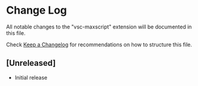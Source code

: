 # Change Log
All notable changes to the "vsc-maxscript" extension will be documented in this file.

Check [Keep a Changelog](http://keepachangelog.com/) for recommendations on how to structure this file.

## [Unreleased]
- Initial release
